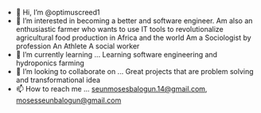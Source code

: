 - 👋 Hi, I’m @optimuscreed1
- 👀 I’m interested in becoming a better and  software engineer.
 Am also an enthusiastic farmer who wants to use IT tools to revolutionalize agricultural food production in Africa and the world
Am a Sociologist by profession
An Athlete 
A social worker
- 🌱 I’m currently learning ... Learning software engineering and hydroponics farming
- 💞️ I’m looking to collaborate on ... Great projects that are problem solving and transformational idea
- 📫 How to reach me ... seunmosesbalogun.14@gmail.com, mosesseunbalogun@gmail.com 

<!---
optimuscreed1/optimuscreed1 is a ✨ special ✨ repository because its `README.md` (this file) appears on your GitHub profile.
You can click the Preview link to take a look at your changes.
--->
